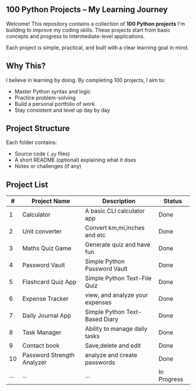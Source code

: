 ##  100 Python Projects – My Learning Journey

Welcome! This repository contains a collection of **100 Python projects** I'm building to improve my coding skills. These projects start from basic concepts and progress to intermediate-level applications.

Each project is simple, practical, and built with a clear learning goal in mind.


##  Why This?
I believe in learning by doing. By completing 100 projects, I aim to:
- Master Python syntax and logic
- Practice problem-solving
- Build a personal portfolio of work
- Stay consistent and level up day by day


##  Project Structure

Each folder contains:
-  Source code (`.py` files)
-  A short README (optional) explaining what it does
-  Notes or challenges (if any)

##  Project List

| #  | Project Name             | Description                           | Status |
|----|--------------------------|---------------------------------------|--------|
| 1  | Calculator               | A basic CLI calculator app            |  Done |
| 2  | Unit converter           | Convert km,mi,inches and etc          |  Done |
| 3  | Maths Quiz Game          | Generate quiz and have fun            |  Done |
| 4  | Password Vault           | Simple Python Password Vault          |  Done |
| 5  | Flashcard Quiz App       | Simple Python Text-File Quiz          |  Done |
| 6  | Expense Tracker          | view, and analyze your  expenses      |  Done |
| 7  | Daily Journal App        | Simple Python Text-Based Diary        |  Done |
| 8  | Task Manager             | Ability to manage daily tasks         |  Done |
| 9  | Contact book             | Save,delete and edit                  |  Done |
| 10 | Password Strength Analyzer   |                                  analyze and create passwords |  Done |
| ...| ...                      | ...                                   |  In Progress |

 